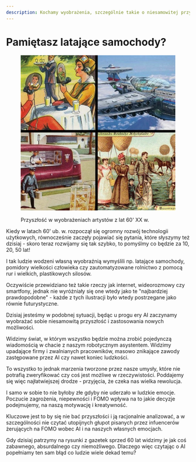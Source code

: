 ```yaml
---
description: Kochamy wyobrażenia, szczególnie takie o niesamowitej przyszłości.
---
```


# Pamiętasz latające samochody?

<figure><img src="../../.gitbook/assets/image.png" alt=""><figcaption><p>Przyszłość w wyobrażeniach artystów z lat 60' XX w.</p></figcaption></figure>

Kiedy w latach 60' ub. w. rozpoczął się ogromny rozwój technologii użytkowych, równocześnie zaczęły pojawiać się pytania, które słyszymy też dzisiaj - skoro teraz rozwijamy się tak szybko, to pomyślmy co będzie za 10, 20, 50 lat!

I tak ludzie wodzeni własną wyobraźnią wymyślili np. latające samochody, pomidory wielkości człowieka czy zautomatyzowane rolnictwo z pomocą rur i wielkich, plastikowych silosów.

Oczywiście przewidziano też takie rzeczy jak internet, wideorozmowy czy smartfony, jednak nie wyróżniały się one wtedy jako te "najbardziej prawdopodobne" - każde z tych ilustracji było wtedy postrzegane jako równie futurystyczne.

Dzisiaj jesteśmy w podobnej sytuacji, będąc u progu ery AI zaczynamy wyobrażać sobie niesamowitą przyszłość i zastosowania nowych możliwości.

Widzimy świat, w którym wszystko będzie można zrobić pojedynczą wiadomością w chacie z naszym robotycznym asystentem. Widzimy upadające firmy i zwalnianych pracowników, masowo znikające zawody zastępowane przez AI czy nawet koniec ludzkości.

To wszystko to jednak marzenia tworzone przez nasze umysły, które nie potrafią zweryfikować czy coś jest możliwe w rzeczywistości. Poddajemy się więc najłatwiejszej drodze - przyjęcia, że czeka nas wielka rewolucja.

I samo w sobie to nie byłoby złe gdyby nie uderzało w ludzkie emocje. Poczucie zagrożenia, niepewności i FOMO wpływa na to jakie decyzje podejmujemy, na naszą motywację i kreatywność.

Kluczowe jest to by się nie bać przyszłości i ją racjonalnie analizować, a w szczególności nie czytać utopijnych głupot pisanych przez infuencerów żerujących na FOMO wobec AI i na naszych własnych emocjach.

Gdy dzisiaj patrzymy na rysunki z gazetek sprzed 60 lat widzimy je jak coś zabawnego, absurdalnego czy niemożliwego. Dlaczego więc czytając o AI popełniamy ten sam błąd co ludzie wiele dekad temu?
